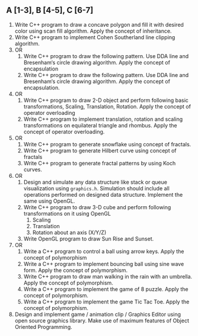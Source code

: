 ## A [1-3], B [4-5], C [6-7]
1. Write C++ program to draw a concave polygon and fill it with desired color using scan fill
algorithm. Apply the concept of inheritance.
2. Write C++ program to implement Cohen Southerland line clipping algorithm.
3. OR 
   1. Write C++ program to draw the following pattern. Use DDA line and Bresenham‘s circle drawing algorithm. Apply the concept of encapsulation
   2. Write C++ program to draw the following pattern. Use DDA line and Bresenham‘s circle drawing algorithm. Apply the concept of encapsulation.
4. OR
   1. Write C++ program to draw 2-D object and perform following basic transformations, Scaling, Translation, Rotation. Apply the concept of operator overloading
   2. Write C++ program to implement translation, rotation and scaling transformations on equilateral triangle and rhombus. Apply the concept of operator overloading.
5. OR
   1. Write C++ program to generate snowflake using concept of fractals.
   2. Write C++ program to generate Hilbert curve using concept of fractals
   3. Write C++ program to generate fractal patterns by using Koch curves.
6. OR
   1. Design and simulate any data structure like stack or queue visualization using `graphics.h`. Simulation should include all operations performed on designed data structure. Implement the same using OpenGL.
   2. Write C++ program to draw 3-D cube and perform following transformations on it using OpenGL 
      1. Scaling
      2. Translation 
      3. Rotation about an axis (X/Y/Z)
   3. Write OpenGL program to draw Sun Rise and Sunset.
7. OR
   1. Write a C++ program to control a ball using arrow keys. Apply the concept of polymorphism
   2. Write a C++ program to implement bouncing ball using sine wave form. Apply the concept of polymorphism. 
   3. Write C++ program to draw man walking in the rain with an umbrella. Apply the concept of polymorphism.
   4. Write a C++ program to implement the game of 8 puzzle. Apply the concept of polymorphism. 
   5. Write a C++ program to implement the game Tic Tac Toe. Apply the concept of polymorphism.
8. Design and implement game / animation clip / Graphics Editor using open source graphics library. Make use of maximum features of Object Oriented Programming.